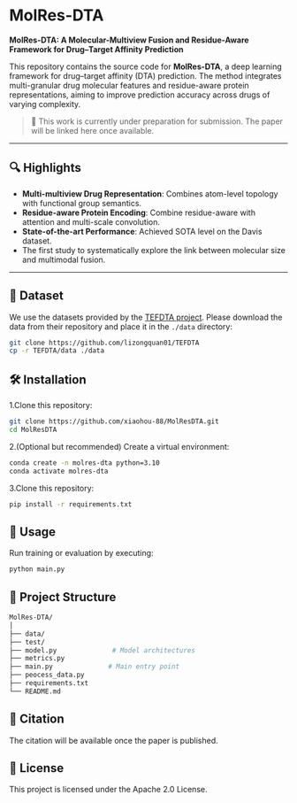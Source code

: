 # MolRes-DTA

**MolRes-DTA: A Molecular-Multiview Fusion and Residue-Aware Framework for Drug–Target Affinity Prediction**

This repository contains the source code for **MolRes-DTA**, a deep learning framework for drug–target affinity (DTA) prediction. The method integrates multi-granular drug molecular features and residue-aware protein representations, aiming to improve prediction accuracy across drugs of varying complexity.

> 📌 This work is currently under preparation for submission. The paper will be linked here once available.

---

## 🔍 Highlights

- **Multi-multiview Drug Representation**: Combines atom-level topology with functional group semantics.
- **Residue-aware Protein Encoding**: Combine residue-aware with attention and multi-scale convolution.
- **State-of-the-art Performance**: Achieved SOTA level on the Davis dataset.
- The first study to systematically explore the link between molecular size and multimodal fusion.

---

## 🧬 Dataset

We use the datasets provided by the [TEFDTA project](https://github.com/lizongquan01/TEFDTA/tree/master/data). Please download the data from their repository and place it in the `./data` directory:

```bash
git clone https://github.com/lizongquan01/TEFDTA
cp -r TEFDTA/data ./data
```

## 🛠️ Installation
1.Clone this repository:

```bash
git clone https://github.com/xiaohou-88/MolResDTA.git
cd MolResDTA
```

2.(Optional but recommended) Create a virtual environment:

```bash
conda create -n molres-dta python=3.10
conda activate molres-dta
```

3.Clone this repository:

```bash
pip install -r requirements.txt
```

## 🚀 Usage
Run training or evaluation by executing:

```bash
python main.py
```

## 📁 Project Structure

```bash
MolRes-DTA/
│
├── data/                
├── test/
├── model.py              # Model architectures
├── metrics.py
├── main.py              # Main entry point
├── peocess_data.py
├── requirements.txt
└── README.md
```

## 📖 Citation
The citation will be available once the paper is published.

## 📄 License
This project is licensed under the Apache 2.0 License.
